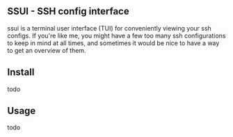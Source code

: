 <div algin="center">
  
## SSUI - SSH config interface

ssui is a terminal user interface (TUI) for conveniently viewing your ssh configs. If you're like me, you might have a few too many ssh configurations to keep in mind at all times, and sometimes it would be nice to have a way to get an overview of them. 

</div>

## Install 
todo

## Usage
todo
